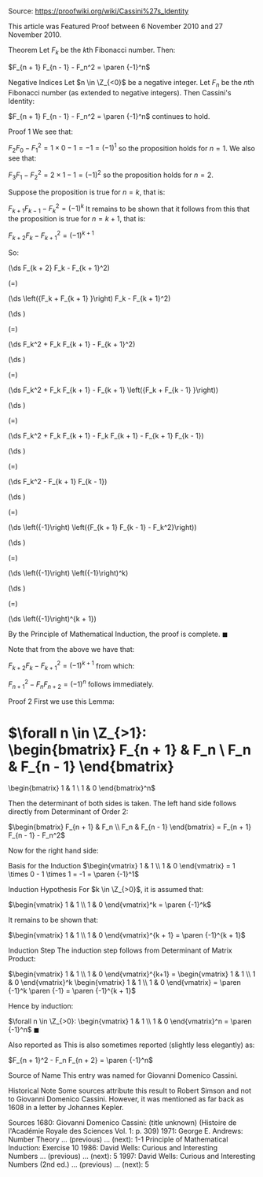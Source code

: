 # 

Source: https://proofwiki.org/wiki/Cassini%27s_Identity

  This article was Featured Proof between 6 November 2010 and 27 November 2010.




Theorem
Let $F_k$ be the $k$th Fibonacci number.
Then:

$F_{n + 1} F_{n - 1} - F_n^2 = \paren {-1}^n$


Negative Indices
Let $n \in \Z_{<0}$ be a negative integer.
Let $F_n$ be the $n$th Fibonacci number (as extended to negative integers).
Then Cassini's Identity:

$F_{n + 1} F_{n - 1} - F_n^2 = \paren {-1}^n$
continues to hold.


Proof 1
We see that:

$F_2 F_0 - F_1^2 = 1 \times 0 - 1 = -1 = \left({-1}\right)^1$
so the proposition holds for $n = 1$.
We also see that:

$F_3 F_1 - F_2^2 = 2 \times 1 - 1 = \left({-1}\right)^2$
so the proposition holds for $n = 2$.

Suppose the proposition is true for $n = k$, that is:

$F_{k + 1} F_{k - 1} - F_k^2 = \left({-1}\right)^k$
It remains to be shown that it follows from this that the proposition is true for $n = k + 1$, that is:

$F_{k + 2} F_k - F_{k + 1}^2 = \left({-1}\right)^{k + 1}$

So:














\(\ds F_{k + 2} F_k - F_{k + 1}^2\)

\(=\)







\(\ds \left({F_k + F_{k + 1} }\right) F_k - F_{k + 1}^2\)




















\(\ds \)

\(=\)







\(\ds F_k^2 + F_k F_{k + 1} - F_{k + 1}^2\)




















\(\ds \)

\(=\)







\(\ds F_k^2 + F_k F_{k + 1} - F_{k + 1} \left({F_k + F_{k - 1} }\right)\)




















\(\ds \)

\(=\)







\(\ds F_k^2 + F_k F_{k + 1} - F_k F_{k + 1} - F_{k + 1} F_{k - 1}\)




















\(\ds \)

\(=\)







\(\ds F_k^2 - F_{k + 1} F_{k - 1}\)




















\(\ds \)

\(=\)







\(\ds \left({-1}\right) \left({F_{k + 1} F_{k - 1} - F_k^2}\right)\)




















\(\ds \)

\(=\)







\(\ds \left({-1}\right) \left({-1}\right)^k\)




















\(\ds \)

\(=\)







\(\ds \left({-1}\right)^{k + 1}\)










By the Principle of Mathematical Induction, the proof is complete.
$\blacksquare$

Note that from the above we have that:

$F_{k + 2} F_k - F_{k + 1}^2 = \left({-1}\right)^{k + 1}$
from which:

$F_{n + 1}^2 - F_n F_{n + 2} = \left({-1}\right)^n$
follows immediately.


Proof 2
First we use this Lemma:

$\forall n \in \Z_{>1}: \begin{bmatrix}
F_{n + 1} & F_n \\
F_n       & F_{n - 1}
\end{bmatrix}
=
\begin{bmatrix}
1 & 1 \\
1 & 0
\end{bmatrix}^n$

Then the determinant of both sides is taken.
The left hand side follows directly from Determinant of Order 2:

$\begin{bmatrix}
F_{n + 1}  & F_n     \\
F_n        & F_{n - 1}
\end{bmatrix} = F_{n + 1} F_{n - 1} - F_n^2$

Now for the right hand side:

Basis for the Induction
$\begin{vmatrix}
1 & 1 \\
1 & 0
\end{vmatrix} = 1 \times 0 - 1 \times 1 = -1 = \paren {-1}^1$


Induction Hypothesis
For $k \in \Z_{>0}$, it is assumed that:

$\begin{vmatrix}
1 & 1 \\
1 & 0
\end{vmatrix}^k = \paren {-1}^k$

It remains to be shown that:

$\begin{vmatrix}
1 & 1 \\
1 & 0
\end{vmatrix}^{k + 1} = \paren {-1}^{k + 1}$


Induction Step
The induction step follows from Determinant of Matrix Product:

$\begin{vmatrix}
1 & 1 \\
1 & 0
\end{vmatrix}^{k+1} = \begin{vmatrix}
1 & 1 \\
1 & 0
\end{vmatrix}^k \begin{vmatrix}
1 & 1 \\
1 & 0
\end{vmatrix} = \paren {-1}^k \paren {-1} = \paren {-1}^{k + 1}$

Hence by induction:

$\forall n \in \Z_{>0}: \begin{vmatrix}
1 & 1 \\
1 & 0
\end{vmatrix}^n = \paren {-1}^n$
$\blacksquare$


Also reported as
This is also sometimes reported (slightly less elegantly) as:

$F_{n + 1}^2 - F_n F_{n + 2} = \paren {-1}^n$


Source of Name
This entry was named for Giovanni Domenico Cassini.


Historical Note
Some sources attribute this result to Robert Simson and not to Giovanni Domenico Cassini.
However, it was mentioned as far back as $1608$ in a letter by Johannes Kepler.


Sources
1680: Giovanni Domenico Cassini: (title unknown) (Histoire de l'Académie Royale des Sciences Vol. 1: p. 309)
1971: George E. Andrews: Number Theory ... (previous) ... (next): $\text {1-1}$ Principle of Mathematical Induction: Exercise $10$
1986: David Wells: Curious and Interesting Numbers ... (previous) ... (next): $5$
1997: David Wells: Curious and Interesting Numbers (2nd ed.) ... (previous) ... (next): $5$




